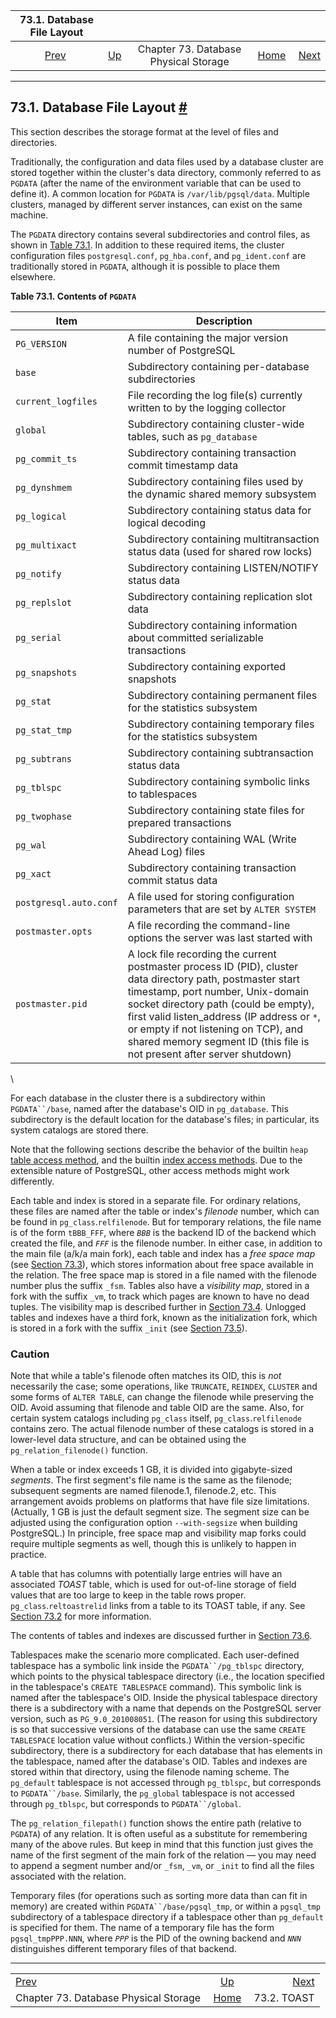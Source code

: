 <!--?xml version="1.0" encoding="UTF-8" standalone="no"?-->

|                   73.1. Database File Layout                  |                                                            |                                       |                                                       |                                           |
| :-----------------------------------------------------------: | :--------------------------------------------------------- | :-----------------------------------: | ----------------------------------------------------: | ----------------------------------------: |
| [Prev](storage.html "Chapter 73. Database Physical Storage")  | [Up](storage.html "Chapter 73. Database Physical Storage") | Chapter 73. Database Physical Storage | [Home](index.html "PostgreSQL 17devel Documentation") |  [Next](storage-toast.html "73.2. TOAST") |

***

## 73.1. Database File Layout [#](#STORAGE-FILE-LAYOUT)

This section describes the storage format at the level of files and directories.

Traditionally, the configuration and data files used by a database cluster are stored together within the cluster's data directory, commonly referred to as `PGDATA` (after the name of the environment variable that can be used to define it). A common location for `PGDATA` is `/var/lib/pgsql/data`. Multiple clusters, managed by different server instances, can exist on the same machine.

The `PGDATA` directory contains several subdirectories and control files, as shown in [Table 73.1](storage-file-layout.html#PGDATA-CONTENTS-TABLE "Table 73.1. Contents of PGDATA"). In addition to these required items, the cluster configuration files `postgresql.conf`, `pg_hba.conf`, and `pg_ident.conf` are traditionally stored in `PGDATA`, although it is possible to place them elsewhere.

**Table 73.1. Contents of `PGDATA`**

| Item                   | Description                                                                                                                                                                                                                                                                                                                                               |
| ---------------------- | --------------------------------------------------------------------------------------------------------------------------------------------------------------------------------------------------------------------------------------------------------------------------------------------------------------------------------------------------------- |
| `PG_VERSION`           | A file containing the major version number of PostgreSQL                                                                                                                                                                                                                                                                                                  |
| `base`                 | Subdirectory containing per-database subdirectories                                                                                                                                                                                                                                                                                                       |
| `current_logfiles`     | File recording the log file(s) currently written to by the logging collector                                                                                                                                                                                                                                                                              |
| `global`               | Subdirectory containing cluster-wide tables, such as `pg_database`                                                                                                                                                                                                                                                                                        |
| `pg_commit_ts`         | Subdirectory containing transaction commit timestamp data                                                                                                                                                                                                                                                                                                 |
| `pg_dynshmem`          | Subdirectory containing files used by the dynamic shared memory subsystem                                                                                                                                                                                                                                                                                 |
| `pg_logical`           | Subdirectory containing status data for logical decoding                                                                                                                                                                                                                                                                                                  |
| `pg_multixact`         | Subdirectory containing multitransaction status data (used for shared row locks)                                                                                                                                                                                                                                                                          |
| `pg_notify`            | Subdirectory containing LISTEN/NOTIFY status data                                                                                                                                                                                                                                                                                                         |
| `pg_replslot`          | Subdirectory containing replication slot data                                                                                                                                                                                                                                                                                                             |
| `pg_serial`            | Subdirectory containing information about committed serializable transactions                                                                                                                                                                                                                                                                             |
| `pg_snapshots`         | Subdirectory containing exported snapshots                                                                                                                                                                                                                                                                                                                |
| `pg_stat`              | Subdirectory containing permanent files for the statistics subsystem                                                                                                                                                                                                                                                                                      |
| `pg_stat_tmp`          | Subdirectory containing temporary files for the statistics subsystem                                                                                                                                                                                                                                                                                      |
| `pg_subtrans`          | Subdirectory containing subtransaction status data                                                                                                                                                                                                                                                                                                        |
| `pg_tblspc`            | Subdirectory containing symbolic links to tablespaces                                                                                                                                                                                                                                                                                                     |
| `pg_twophase`          | Subdirectory containing state files for prepared transactions                                                                                                                                                                                                                                                                                             |
| `pg_wal`               | Subdirectory containing WAL (Write Ahead Log) files                                                                                                                                                                                                                                                                                                       |
| `pg_xact`              | Subdirectory containing transaction commit status data                                                                                                                                                                                                                                                                                                    |
| `postgresql.auto.conf` | A file used for storing configuration parameters that are set by `ALTER SYSTEM`                                                                                                                                                                                                                                                                           |
| `postmaster.opts`      | A file recording the command-line options the server was last started with                                                                                                                                                                                                                                                                                |
| `postmaster.pid`       | A lock file recording the current postmaster process ID (PID), cluster data directory path, postmaster start timestamp, port number, Unix-domain socket directory path (could be empty), first valid listen\_address (IP address or `*`, or empty if not listening on TCP), and shared memory segment ID (this file is not present after server shutdown) |

\

For each database in the cluster there is a subdirectory within `PGDATA``/base`, named after the database's OID in `pg_database`. This subdirectory is the default location for the database's files; in particular, its system catalogs are stored there.

Note that the following sections describe the behavior of the builtin `heap` [table access method](tableam.html "Chapter 63. Table Access Method Interface Definition"), and the builtin [index access methods](indexam.html "Chapter 64. Index Access Method Interface Definition"). Due to the extensible nature of PostgreSQL, other access methods might work differently.

Each table and index is stored in a separate file. For ordinary relations, these files are named after the table or index's *filenode* number, which can be found in `pg_class`.`relfilenode`. But for temporary relations, the file name is of the form `tBBB_FFF`, where *`BBB`* is the backend ID of the backend which created the file, and *`FFF`* is the filenode number. In either case, in addition to the main file (a/k/a main fork), each table and index has a *free space map* (see [Section 73.3](storage-fsm.html "73.3. Free Space Map")), which stores information about free space available in the relation. The free space map is stored in a file named with the filenode number plus the suffix `_fsm`. Tables also have a *visibility map*, stored in a fork with the suffix `_vm`, to track which pages are known to have no dead tuples. The visibility map is described further in [Section 73.4](storage-vm.html "73.4. Visibility Map"). Unlogged tables and indexes have a third fork, known as the initialization fork, which is stored in a fork with the suffix `_init` (see [Section 73.5](storage-init.html "73.5. The Initialization Fork")).

### Caution

Note that while a table's filenode often matches its OID, this is *not* necessarily the case; some operations, like `TRUNCATE`, `REINDEX`, `CLUSTER` and some forms of `ALTER TABLE`, can change the filenode while preserving the OID. Avoid assuming that filenode and table OID are the same. Also, for certain system catalogs including `pg_class` itself, `pg_class`.`relfilenode` contains zero. The actual filenode number of these catalogs is stored in a lower-level data structure, and can be obtained using the `pg_relation_filenode()` function.

When a table or index exceeds 1 GB, it is divided into gigabyte-sized *segments*. The first segment's file name is the same as the filenode; subsequent segments are named filenode.1, filenode.2, etc. This arrangement avoids problems on platforms that have file size limitations. (Actually, 1 GB is just the default segment size. The segment size can be adjusted using the configuration option `--with-segsize` when building PostgreSQL.) In principle, free space map and visibility map forks could require multiple segments as well, though this is unlikely to happen in practice.

A table that has columns with potentially large entries will have an associated *TOAST* table, which is used for out-of-line storage of field values that are too large to keep in the table rows proper. `pg_class`.`reltoastrelid` links from a table to its TOAST table, if any. See [Section 73.2](storage-toast.html "73.2. TOAST") for more information.

The contents of tables and indexes are discussed further in [Section 73.6](storage-page-layout.html "73.6. Database Page Layout").

Tablespaces make the scenario more complicated. Each user-defined tablespace has a symbolic link inside the `PGDATA``/pg_tblspc` directory, which points to the physical tablespace directory (i.e., the location specified in the tablespace's `CREATE TABLESPACE` command). This symbolic link is named after the tablespace's OID. Inside the physical tablespace directory there is a subdirectory with a name that depends on the PostgreSQL server version, such as `PG_9.0_201008051`. (The reason for using this subdirectory is so that successive versions of the database can use the same `CREATE TABLESPACE` location value without conflicts.) Within the version-specific subdirectory, there is a subdirectory for each database that has elements in the tablespace, named after the database's OID. Tables and indexes are stored within that directory, using the filenode naming scheme. The `pg_default` tablespace is not accessed through `pg_tblspc`, but corresponds to `PGDATA``/base`. Similarly, the `pg_global` tablespace is not accessed through `pg_tblspc`, but corresponds to `PGDATA``/global`.

The `pg_relation_filepath()` function shows the entire path (relative to `PGDATA`) of any relation. It is often useful as a substitute for remembering many of the above rules. But keep in mind that this function just gives the name of the first segment of the main fork of the relation — you may need to append a segment number and/or `_fsm`, `_vm`, or `_init` to find all the files associated with the relation.

Temporary files (for operations such as sorting more data than can fit in memory) are created within `PGDATA``/base/pgsql_tmp`, or within a `pgsql_tmp` subdirectory of a tablespace directory if a tablespace other than `pg_default` is specified for them. The name of a temporary file has the form `pgsql_tmpPPP.NNN`, where *`PPP`* is the PID of the owning backend and *`NNN`* distinguishes different temporary files of that backend.

***

|                                                               |                                                            |                                           |
| :------------------------------------------------------------ | :--------------------------------------------------------: | ----------------------------------------: |
| [Prev](storage.html "Chapter 73. Database Physical Storage")  | [Up](storage.html "Chapter 73. Database Physical Storage") |  [Next](storage-toast.html "73.2. TOAST") |
| Chapter 73. Database Physical Storage                         |    [Home](index.html "PostgreSQL 17devel Documentation")   |                               73.2. TOAST |
